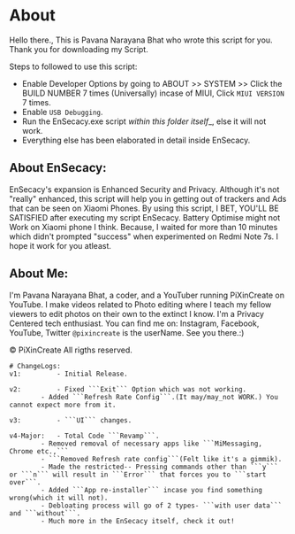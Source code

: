 # About 
Hello there.,
This is Pavana Narayana Bhat who wrote this script for you.
Thank you for downloading my Script.

Steps to followed to use this script:
- Enable Developer Options by going to ABOUT >> SYSTEM >> Click the BUILD NUMBER 7 times (Universally) incase of MIUI, Click ```MIUI VERSION``` 7 times.
- Enable ```USB Debugging```.
- Run the EnSecacy.exe script _within this folder itself__, else it will not work.
- Everything else has been elaborated in detail inside EnSecacy.

 ## About EnSecacy:
EnSecacy's expansion is Enhanced Security and Privacy. Although it's not "really" enhanced,
this script will help you in getting out of trackers and Ads that can be seen on Xiaomi Phones.
By using this script, I  BET, YOU'LL BE SATISFIED after executing my script EnSecacy.
Battery Optimise might not Work on Xiaomi phone I think. Because, I waited for more than 10
minutes which didn't prompted "success" when experimented on Redmi Note 7s. I hope it work for you atleast.

## About Me:
I'm Pavana Narayana Bhat, a coder, and a YouTuber running PiXinCreate on YouTube. 
I make videos related to Photo editing where I teach my fellow viewers to edit photos on their own to the extinct I know. 
I'm a Privacy Centered tech enthusiast.
You can find me on: Instagram, Facebook, YouTube, Twitter
```@pixincreate``` is the userName. See you there.:)



© PiXinCreate
All rigths reserved.

	# ChangeLogs:
	v1: 		- Initial Release.

	v2: 		- Fixed ```Exit``` Option which was not working.
			- Added ```Refresh Rate Config```.(It may/may_not WORK.) You cannot expect more from it.
	
	v3: 		- ```UI``` changes.
	
	v4-Major:	- Total Code ```Revamp```.
			- Removed removal of necessary apps like ```MiMessaging, Chrome etc.,```
			- ```Removed Refresh rate config```(Felt like it's a gimmik).
			- Made the restricted-- Pressing commands other than ```y``` or ```n``` will result in ```Error``` that forces you to ```start over```.
			- Added ```App re-installer``` incase you find something wrong(which it will not).
			- Debloating process will go of 2 types- ```with user data``` and ```without```.
			- Much more in the EnSecacy itself, check it out!
		
